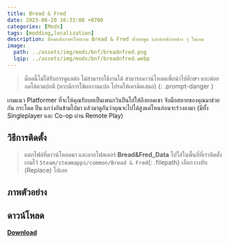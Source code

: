 ```yaml
---
title: Bread & Fred
date: 2023-06-20 16:33:00 +0700
categories: [Mods]
tags: [modding,localization]
description: ม็อดแปลภาษาไทยเกม Bread & Fred ทั้งบทพูด และคำอธิบายต่าง ๆ ในเกม
image:
  path: ../assets/img/mods/bnf/breadnfred.png
  lqip: ../assets/img/mods/bnf/breadnfred.webp
---
```


> ม็อดนี้ไม่ได้รับการดูแลต่อ ไม่สามารถใช้งานได้ สามารถดาวน์โหลดเพื่อนำไปศึกษา และต่อยอดได้ตามปกติ (หากมีการใช้ผลงานแปล โปรดให้เครดิตเสมอ)
{: .prompt-danger }


เกมแนว Platformer ที่จะให้คุณรับบทเป็นเพนกวินปีนไปให้ถึงยอดเขา จับมือสหายของคุณมาช่วยกัน กระโดด ปีน แกว่งกันข้ามไปมา แล้วมาดูกันว่าคุณจะไปได้สูงแค่ไหนก่อนจะร่วงลงมา (มีทั้ง Singleplayer และ Co-op ผ่าน Remote Play)


## วิธีการติดตั้ง
> แตกไฟล์ที่ดาวน์โหลดมา และลากโฟลเดอร์
**Bread&Fred_Data** ไปใส่ในพื้นที่ที่เราติดตั้งเกมไว้ `Steam/steamapps/common/Bread & Fred`{: .filepath}
เลือกวางทับ (Replace) ไปเลย

## ภาพตัวอย่าง

## ดาวน์โหลด
[**Download**](https://www.nexusmods.com/breadandfred/mods/1)

